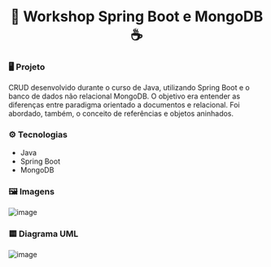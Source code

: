 <h1 align="center">🍃 Workshop Spring Boot e MongoDB ☕</h1>

### 🖥️ Projeto

CRUD desenvolvido durante o curso de Java, utilizando Spring Boot e o banco de dados não relacional MongoDB. O objetivo era entender as diferenças entre paradigma orientado a documentos e relacional.
Foi abordado, também, o conceito de referências e objetos aninhados.

### ⚙️ Tecnologias

- Java
- Spring Boot
- MongoDB

### 🖼️ Imagens
![image](https://github.com/HenriqueContini/workshop-springboot3-mongodb/assets/81761545/6d330284-c7f0-4889-aa7d-7538566199b4)

### 🟨 Diagrama UML
![image](https://github.com/HenriqueContini/workshop-springboot3-mongodb/assets/81761545/ff6baac8-3fe8-467b-ba0c-477068210c91)
